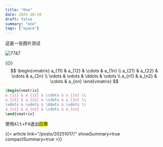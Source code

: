 ```yaml
---
title: "One"
date: 2025-10-19
draft: false
summary: "one"
tags: ["space"]
---
```


这是一张图片测试

![7747](https://i.iij.li/i/20251019/68f45717d5965.png)

{{<katex>}}
$$
\begin{vmatrix}
a_{11} & a_{12} & \cdots & a_{1n} \\
a_{21} & a_{22} & \cdots & a_{2n} \\
\vdots & \vdots & \ddots & \vdots \\
a_{n1} & a_{n2} & \cdots & a_{nn}
\end{vmatrix}
$$

```latex {linenos=inline}
\begin{vmatrix}
a_{11} & a_{12} & \cdots & a_{1n} \\
a_{21} & a_{22} & \cdots & a_{2n} \\
\vdots & \vdots & \ddots & \vdots \\
a_{n1} & a_{n2} & \cdots & a_{nn}
\end{vmatrix}
```

使用<kbd>Alt</kbd>+<kbd>F4</kbd>退出<mark>应用</mark>

{{< article link="/posts/20251017/" showSummary=true compactSummary=true >}}
